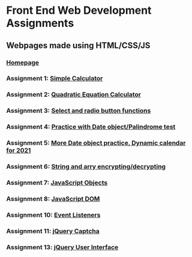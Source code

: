 # Front End Web Development Assignments
## Webpages made using HTML/CSS/JS
### [Homepage](https://hcrisp43.github.io/)
### Assignment 1: [Simple Calculator](https://hcrisp43.github.io/Assignment1/HunterCrisp_Assign01.html)
### Assignment 2: [Quadratic Equation Calculator](https://hcrisp43.github.io/Assignment2/HunterCrisp_Assign02.html)
### Assignment 3: [Select and radio button functions](https://hcrisp43.github.io/Assignment3/HunterCrisp_Assign03.html)
### Assignment 4: [Practice with Date object/Palindrome test](https://hcrisp43.github.io/Assignment4/HunterCrisp_Assign04.html)
### Assignment 5: [More Date object practice, Dynamic calendar for 2021](https://hcrisp43.github.io/Assignment5/HunterCrisp_Assign05.html)
### Assignment 6: [String and arry encrypting/decrypting](https://hcrisp43.github.io/Assignment6/HunterCrisp_Assign06.html)
### Assignment 7: [JavaScript Objects](https://hcrisp43.github.io/Assignment7/HunterCrisp_Assign07.html)
### Assignment 8: [JavaScript DOM](https://hcrisp43.github.io/Assignment9/HunterCrisp_Assign09.html)
### Assignment 10: [Event Listeners](https://hcrisp43.github.io/Assignment10/HunterCrispAssign10.html)
### Assignment 11: [jQuery Captcha](https://hcrisp43.github.io/Assignment11/HunterCrispAssign11.html)
### Assignment 13: [jQuery User Interface](https://hcrisp43.github.io/Assignment13/HunterCrispAssign13.html)
